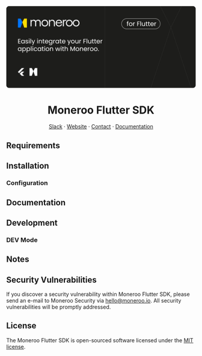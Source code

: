 <div align="center">
<a href="https://moneroo.io" title="Moneroo - Payment stack for Africa">
    <img src="/art/cover.png" alt="Moneroo website">
</a>

# Moneroo Flutter SDK

<!-- Nav header - Start -->

<a href="https://join.slack.com/t/ballerine-oss/shared_invite/zt-1iu6otkok-OqBF3TrcpUmFd9oUjNs2iw">Slack</a>
·
<a href="https://www.moneroo.io/">Website</a>
·
<a href="https://www.moneroo.io/contact">Contact</a>
·
<a href="https://docs.moneroo.io/">Documentation</a>

<!-- Nav header - END -->

<!-- Badges - Start -->

<!-- Badges - END -->

</div>

## Requirements


## Installation


### Configuration


## Documentation


## Development



### DEV Mode


## Notes

## Security Vulnerabilities

If you discover a security vulnerability within Moneroo Flutter SDK, please send an e-mail to Moneroo Security via [hello@moneroo.io](mailto:security@moneroo.io). All security vulnerabilities will be promptly addressed.

## License

The Moneroo Flutter SDK is open-sourced software licensed under the [MIT license](LICENSE.md).